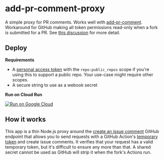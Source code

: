 # add-pr-comment-proxy

A simple proxy for PR comments. Works well with [add-pr-comment](https://github.com/mshick/add-pr-comment/). Workaround for GitHub making all token permissions read-only when a fork is submitted for a PR. See [this discussion](https://github.community/t/github-actions-are-severely-limited-on-prs/18179/4) for more detail.

## Deploy

**Requirements**

- A [personal access token](https://github.com/settings/tokens) with the `repo:public_repos` scope if you're using this to support a public repo. Your use-case might require other scopes.
- A secure string to use as a webook secret

**Run on Cloud Run**

[![Run on Google Cloud](https://deploy.cloud.run/button.svg)](https://deploy.cloud.run)

## How it works

This app is a thin Node.js proxy around the [create an issue comment](https://docs.github.com/en/rest/reference/issues#create-an-issue-comment) GitHub endpoint that allows you to send requests with a GitHub Action's [temporary token](https://docs.github.com/en/actions/configuring-and-managing-workflows/authenticating-with-the-github_token#about-the-github_token-secret) and create issue comments. It verifies that your request has a valid temporary token, but it's difficult to ensure any more than that. A shared secret cannot be used as GitHub will strip it when the fork's Actions run.
